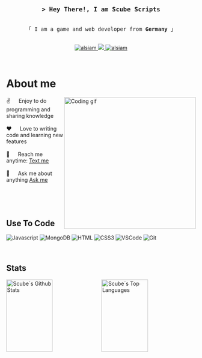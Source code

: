 
<!-- Intro  -->
<h3 align="center">
        <samp>&gt; Hey There!, I am
                <b><a>Scube Scripts</a></b>
        </samp>
</h3>


<p align="center"> 
  <samp>
    <br>
    「 I am a game and web developer from <b>Germany</b> 」
    <br>
    <br>
  </samp>
</p>

<p align="center">
 <a href="https://scubescripts.com" target="blank">
  <img src="https://img.shields.io/badge/Website-DC143C?style=for-the-badge&logo=medium&logoColor=white" alt="alsiam" />
 </a>
 <a href="https://twitter.com/scubescripts" target="_blank">
  <img src="https://img.shields.io/badge/Twitter-1DA1F2?style=for-the-badge&logo=twitter&logoColor=white" />
 </a>
 <a href="https://instagram.com/" target="_blank">
  <img src="https://img.shields.io/badge/Instagram-fe4164?style=for-the-badge&logo=instagram&logoColor=white" alt="alsiam" />
 </a> 
</p>
<br />

<!-- About Section -->
 # About me
 
<p>
 <img align="right" width="350" src="/assets/programmer.gif" alt="Coding gif" />
  
 ✌️ &emsp; Enjoy to do programming and sharing knowledge <br/><br/>
 ❤️ &emsp; Love to writing code and learning new features<br/><br/>
 📧 &emsp; Reach me anytime: [Text me](https://discord.com/invite/Mqgewse3Yc)<br/><br/>
 💬 &emsp; Ask me about anything [Ask me](https://discord.com/invite/Mqgewse3Yc)

</p>

<br/>
<br/>
<br/>

## Use To Code

![Javascript](https://img.shields.io/badge/Javascript-F0DB4F?style=for-the-badge&labelColor=black&logo=javascript&logoColor=F0DB4F)
![MongoDB](https://img.shields.io/badge/MongoDB-4EA94B?style=for-the-badge&logo=mongodb&logoColor=white)
![HTML](https://img.shields.io/badge/HTML5-E34F26?style=for-the-badge&logo=html5&logoColor=white)
![CSS3](https://img.shields.io/badge/CSS3-1572B6?style=for-the-badge&logo=css3&logoColor=white)
![VSCode](https://img.shields.io/badge/Visual_Studio-0078d7?style=for-the-badge&logo=visual%20studio&logoColor=white)
![Git](https://img.shields.io/badge/Git-F05032?style=for-the-badge&logo=git&logoColor=white)

<br/>

## Stats

<a> 
    <a href="https://github.com/scubescripts"><img alt="Scube´s Github Stats" src="https://denvercoder1-github-readme-stats.vercel.app/api?username=scubescripts&show_icons=true&count_private=true&theme=react&border_color=0080FF&bg_color=0D1117&title_color=0080FF&icon_color=F8D866" height="192px" width="49.5%"/></a>
  <a href="https://github.com/scubescripts"><img alt="Scube´s Top Languages" src="https://denvercoder1-github-readme-stats.vercel.app/api/top-langs/?username=scubescripts&langs_count=8&layout=compact&theme=react&border_color=0080FF&bg_color=0D1117&title_color=0080FF&icon_color=F8D866" height="192px" width="49.5%"/></a>
  <br/>
</a>
